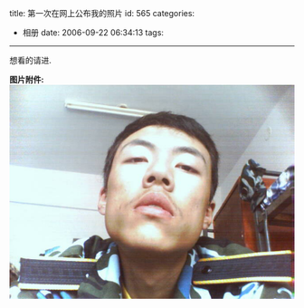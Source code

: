 title: 第一次在网上公布我的照片
id: 565
categories:
  - 相册
date: 2006-09-22 06:34:13
tags:
---

想看的请进.

**图片附件:**
[![p93.jpg](/wp-content/uploads/2007/01/29_p93.jpg)](http://www.foolbird.net/565.html/p93.jpg "p93.jpg")